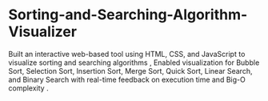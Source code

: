# Sorting-and-Searching-Algorithm-Visualizer
Built an interactive web-based tool using HTML, CSS, and JavaScript to visualize sorting and searching algorithms , Enabled visualization for Bubble Sort, Selection Sort, Insertion Sort, Merge Sort, Quick Sort, Linear Search, and Binary Search with real-time feedback on execution time and Big-O complexity .
